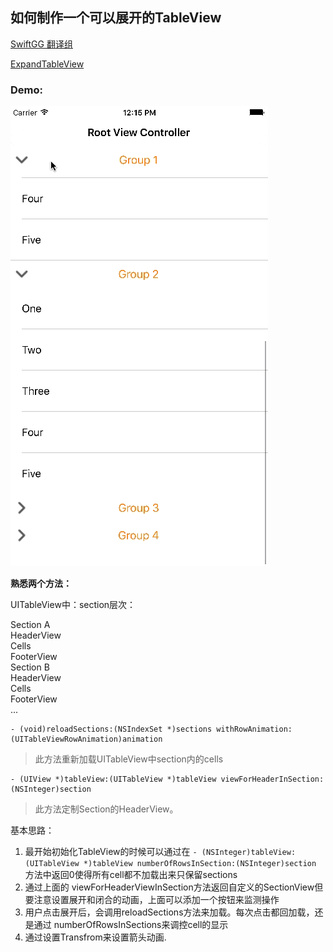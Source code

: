 ## 如何制作一个可以展开的TableView


[SwiftGG 翻译组](https://segmentfault.com/a/1190000004103139)

[ExpandTableView](https://github.com/zhengwenming/ExpandTableView)


### Demo:

![](https://github.com/wondervictor/ExpandTableView/blob/master/expandTableView.gif?raw=true)



**熟悉两个方法：**


UITableView中：section层次：

Section A  
	HeaderView  
	Cells  
	FooterView  
Section B  
	HeaderView  
	Cells  
	FooterView  
...




```
- (void)reloadSections:(NSIndexSet *)sections withRowAnimation:(UITableViewRowAnimation)animation 
```
> 此方法重新加载UITableView中section内的cells



```
- (UIView *)tableView:(UITableView *)tableView viewForHeaderInSection:(NSInteger)section

```
> 此方法定制Section的HeaderView。


基本思路：

1. 最开始初始化TableView的时候可以通过在 `- (NSInteger)tableView:(UITableView *)tableView numberOfRowsInSection:(NSInteger)section` 方法中返回0使得所有cell都不加载出来只保留sections
2. 通过上面的 viewForHeaderViewInSection方法返回自定义的SectionView但要注意设置展开和闭合的动画，上面可以添加一个按钮来监测操作
3. 用户点击展开后，会调用reloadSections方法来加载。每次点击都回加载，还是通过 numberOfRowsInSections来调控cell的显示
4. 通过设置Transfrom来设置箭头动画.







